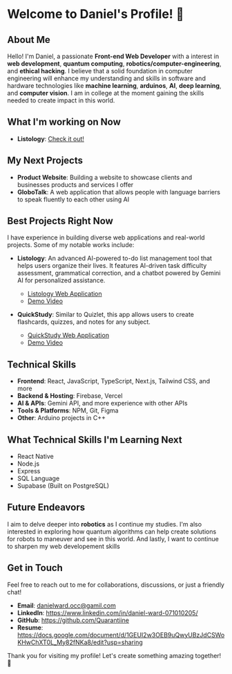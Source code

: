 # Welcome to Daniel's Profile! 🌟

## About Me

Hello! I'm Daniel, a passionate **Front-end Web Developer** with a interest in **web development**, **quantum computing**, **robotics/computer-engineering**, and **ethical hacking**. I believe that a solid foundation in computer engineering will enhance my understanding and skills in software and hardware technologies like **machine learning**, **arduinos**, **AI**, **deep learning**, and **computer vision**. I am in college at the moment gaining the skills needed to create impact in this world.

## What I'm working on Now

- **Listology**: [Check it out!](https://listology.vercel.app)

## My Next Projects
- **Product Website**: Building a website to showcase clients and businesses products and services I offer
- **GloboTalk**: A web application that allows people with language barriers to speak fluently to each other using AI

## Best Projects Right Now

I have experience in building diverse web applications and real-world projects. Some of my notable works include:

- **Listology**: An advanced AI-powered to-do list management tool that helps users organize their lives. It features AI-driven task difficulty assessment, grammatical correction, and a chatbot powered by Gemini AI for personalized assistance.
  - [Listology Web Application](https://listology.vercel.app)
  - [Demo Video](https://youtu.be/JToXJPwBWj4)

- **QuickStudy**: Similar to Quizlet, this app allows users to create flashcards, quizzes, and notes for any subject.
  - [QuickStudy Web Application](https://quickstudy.vercel.app)
  - [Demo Video](https://youtu.be/OHjuUjUdc8I?si=kJXiQ6Xthaw2Ch_H)

## Technical Skills

- **Frontend**: React, JavaScript, TypeScript, Next.js, Tailwind CSS, and more
- **Backend & Hosting**: Firebase, Vercel
- **AI & APIs**: Gemini API, and more experience with other APIs
- **Tools & Platforms**: NPM, Git, Figma
- **Other**: Arduino projects in C++

## What Technical Skills I'm Learning Next
- React Native
- Node.js
- Express
- SQL Language
- Supabase (Built on PostgreSQL)

## Future Endeavors

I aim to delve deeper into **robotics** as I continue my studies. I'm also interested in exploring how quantum algorithms can help create solutions for robots to maneuver and see in this world. And lastly, I want to continue to sharpen my web developement skills

## Get in Touch

Feel free to reach out to me for collaborations, discussions, or just a friendly chat!

- **Email**: danielward.occ@gamil.com
- **LinkedIn**: https://www.linkedin.com/in/daniel-ward-071010205/
- **GitHub**: https://github.com/Quarantiine
- **Resume**: https://docs.google.com/document/d/1GEUI2w3OEB9uQwyUBzJdCSWoKHwChXT0L_My82fNKa8/edit?usp=sharing

Thank you for visiting my profile! Let's create something amazing together! 🚀
